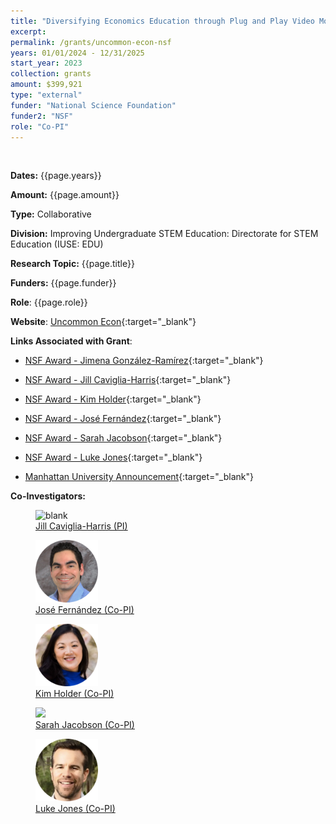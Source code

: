 ```yaml
---
title: "Diversifying Economics Education through Plug and Play Video Modules with Diverse Role Models, Relevant Research, and Active Learning"
excerpt: 
permalink: /grants/uncommon-econ-nsf
years: 01/01/2024 - 12/31/2025
start_year: 2023
collection: grants
amount: $399,921
type: "external"
funder: "National Science Foundation"
funder2: "NSF"
role: "Co-PI"
---
```

<!-- Google tag (gtag.js) -->
<script async src="https://www.googletagmanager.com/gtag/js?id=G-Q95WSVMDNZ"></script>
<script>
  window.dataLayer = window.dataLayer || [];
  function gtag(){dataLayer.push(arguments);}
  gtag('js', new Date());

  gtag('config', 'G-Q95WSVMDNZ');
</script>

<br>

**Dates:** {{page.years}}

**Amount:** {{page.amount}}

**Type:** Collaborative

**Division:** Improving Undergraduate STEM Education: Directorate for STEM Education (IUSE: EDU)

**Research Topic:** {{page.title}}

**Funders:** {{page.funder}}

**Role**: {{page.role}}

**Website**: [Uncommon Econ](https://www.uncommonecon.com/){:target="_blank"}
 
**Links Associated with Grant**:
* [NSF Award - Jimena González-Ramírez](https://www.nsf.gov/awardsearch/showAward?AWD_ID=2315699&HistoricalAwards=false){:target="_blank"}

* [NSF Award - Jill Caviglia-Harris](https://www.nsf.gov/awardsearch/showAward?AWD_ID=2315696&HistoricalAwards=false){:target="_blank"}

* [NSF Award - Kim Holder](https://www.nsf.gov/awardsearch/showAward?AWD_ID=2315700&HistoricalAwards=false){:target="_blank"}

* [NSF Award - José Fernández](https://www.nsf.gov/awardsearch/showAward?AWD_ID=2315701&HistoricalAwards=false){:target="_blank"}

* [NSF Award - Sarah Jacobson](https://www.nsf.gov/awardsearch/showAward?AWD_ID=2315698&HistoricalAwards=false){:target="_blank"}

* [NSF Award - Luke Jones](https://www.nsf.gov/awardsearch/showAward?AWD_ID=2315697&HistoricalAwards=false){:target="_blank"}


* [Manhattan University Announcement](https://manhattan.edu/news/archive/2023/10/Jimena-grants.php){:target="_blank"}

**Co-Investigators:**

<body>
<div class="image-container">
        <figure>
            <img src="/images/co-authors/jill_caviglia_harris.png" alt="blank" width="100" height="auto">
            <figcaption><a href="https://jlcaviglia-harris.wixsite.com/jlcaviglia-harris" target="_blank">Jill Caviglia-Harris (PI)</a></figcaption>
        </figure>
        <figure>
            <img src="/images/co-authors/jose_fernandez.png" alt="Image 2" width="100" height="auto">
            <figcaption><a href="https://business.louisville.edu/faculty-research/faculty-directory/jose-manuel-fernandez-phd/" target="_blank">José Fernández (Co-PI)</a></figcaption>
        </figure>
        <figure>
            <img src="/images/co-authors/kim_holder.png" alt="Image 2" width="100" height="auto">
            <figcaption><a href="https://linktr.ee/cubegrl" target="_blank">Kim Holder (Co-PI)</a></figcaption>
        </figure>     
        <figure>
            <img src="/images/co-authors/sarah_jacobson.png" width="100" height="auto">
            <figcaption><a href="https://econ.williams.edu/profile/saj2/" target="_blank"> Sarah Jacobson (Co-PI) </a></figcaption>
        </figure>
        <figure>
            <img src="/images/co-authors/luke_jones.png" alt="Image 2" width="100" height="auto">
            <figcaption><a href="https://sites.google.com/view/lukerjones" target="_blank"> Luke Jones (Co-PI)</a></figcaption>
        </figure>      
        <!-- Add more images as needed -->
    </div>
</body>